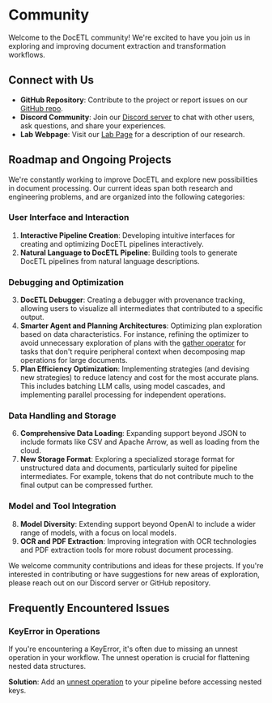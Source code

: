 # Community

Welcome to the DocETL community! We're excited to have you join us in exploring and improving document extraction and transformation workflows.

## Connect with Us

- **GitHub Repository**: Contribute to the project or report issues on our [GitHub repo](https://github.com/shreyashankar/docetl).
- **Discord Community**: Join our [Discord server](https://discord.gg/docetl) to chat with other users, ask questions, and share your experiences.
- **Lab Webpage**: Visit our [Lab Page](https://epic.berkeley.edu) for a description of our research.

## Roadmap and Ongoing Projects

We're constantly working to improve DocETL and explore new possibilities in document processing. Our current ideas span both research and engineering problems, and are organized into the following categories:

### User Interface and Interaction

1. **Interactive Pipeline Creation**: Developing intuitive interfaces for creating and optimizing DocETL pipelines interactively.
2. **Natural Language to DocETL Pipeline**: Building tools to generate DocETL pipelines from natural language descriptions.

### Debugging and Optimization

3. **DocETL Debugger**: Creating a debugger with provenance tracking, allowing users to visualize all intermediates that contributed to a specific output.
4. **Smarter Agent and Planning Architectures**: Optimizing plan exploration based on data characteristics. For instance, refining the optimizer to avoid unnecessary exploration of plans with the [gather operator](operators/gather.md) for tasks that don't require peripheral context when decomposing map operations for large documents.
5. **Plan Efficiency Optimization**: Implementing strategies (and devising new strategies) to reduce latency and cost for the most accurate plans. This includes batching LLM calls, using model cascades, and implementing parallel processing for independent operations.

### Data Handling and Storage

6. **Comprehensive Data Loading**: Expanding support beyond JSON to include formats like CSV and Apache Arrow, as well as loading from the cloud.
7. **New Storage Format**: Exploring a specialized storage format for unstructured data and documents, particularly suited for pipeline intermediates. For example, tokens that do not contribute much to the final output can be compressed further.

### Model and Tool Integration

8. **Model Diversity**: Extending support beyond OpenAI to include a wider range of models, with a focus on local models.
9. **OCR and PDF Extraction**: Improving integration with OCR technologies and PDF extraction tools for more robust document processing.

We welcome community contributions and ideas for these projects. If you're interested in contributing or have suggestions for new areas of exploration, please reach out on our Discord server or GitHub repository.

## Frequently Encountered Issues

### KeyError in Operations

If you're encountering a KeyError, it's often due to missing an unnest operation in your workflow. The unnest operation is crucial for flattening nested data structures.

**Solution**: Add an [unnest operation](operators/unnest.md) to your pipeline before accessing nested keys.
